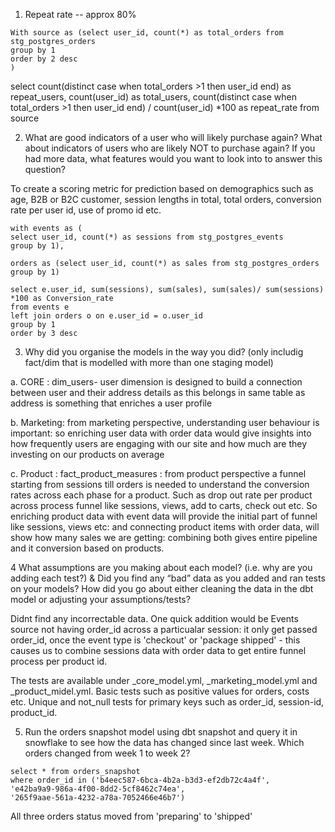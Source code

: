 1. Repeat rate -- approx 80%
```
With source as (select user_id, count(*) as total_orders from stg_postgres_orders
group by 1
order by 2 desc
)
```
 
select count(distinct case when total_orders >1 then user_id end) as repeat_users, count(user_id) as total_users,
count(distinct case when total_orders >1 then user_id end) / count(user_id) *100 as repeat_rate
from source

2. What are good indicators of a user who will likely purchase again? What about indicators of users who are likely NOT to purchase again? If you had more data, what features would you want to look into to answer this question?

To create a scoring metric for prediction based on demographics such as age, B2B or B2C customer, session lengths in total, total orders, conversion rate per user id, use of promo id etc. 
```
with events as (
select user_id, count(*) as sessions from stg_postgres_events
group by 1),

orders as (select user_id, count(*) as sales from stg_postgres_orders
group by 1)

select e.user_id, sum(sessions), sum(sales), sum(sales)/ sum(sessions) *100 as Conversion_rate
from events e 
left join orders o on e.user_id = o.user_id
group by 1
order by 3 desc
```

3. Why did you organise the models in the way you did? (only includig fact/dim that is modelled with more than one staging model)

a. CORE : dim_users- user dimension is designed to build a connection between user and their address details as this belongs in same table as address is something that enriches a user profile 

b. Marketing: from marketing perspective, understanding user behaviour is important: so enriching user data with order data would give insights into how frequently users are engaging with our site and how much are they investing on our products on average

c. Product : fact_product_measures : from product perspective a funnel starting from sessions till orders is needed to understand the conversion rates across each phase for a product. Such as drop out rate per product across process funnel like sessions, views, add to carts, check out etc. 
So enriching product data with event data will provide the initial part of funnel like sessions, views etc: and connecting product items with order data, will show how many sales we are getting: combining both gives entire pipeline and it conversion based on products. 

4 What assumptions are you making about each model? (i.e. why are you adding each test?) & Did you find any “bad” data as you added and ran tests on your models? How did you go about either cleaning the data in the dbt model or adjusting your assumptions/tests?

Didnt find any incorrectable data. 
One quick addition would be Events source not having order_id across a particualar session: 
it only get passed order_id, once the event type is 'checkout' or 'package shipped' - this causes us to combine sessions data with order data to get entire funnel process per product id. 

The tests are available under _core_model.yml, _marketing_model.yml and _product_midel.yml. 
Basic tests such as positive values for orders, costs etc. Unique and not_null tests for primary keys such as order_id, session-id, product_id. 

5. Run the orders snapshot model using dbt snapshot and query it in snowflake to see how the data has changed since last week. 
Which orders changed from week 1 to week 2? 

```
select * from orders_snapshot
where order_id in ('b4eec587-6bca-4b2a-b3d3-ef2db72c4a4f',
'e42ba9a9-986a-4f00-8dd2-5cf8462c74ea',
'265f9aae-561a-4232-a78a-7052466e46b7') 
```

All three orders status moved from 'preparing' to 'shipped'